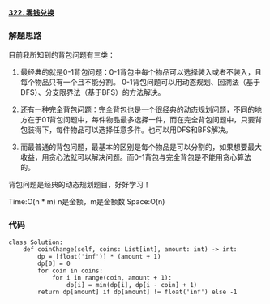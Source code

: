 **[322. 零钱兑换](https://leetcode-cn.com/problems/coin-change/)**



### 解题思路
目前我所知到的背包问题有三类：
1. 最经典的就是0-1背包问题：0-1背包中每个物品可以选择装入或者不装入，且每个物品只有一个且不能分割。
0-1背包问题可以用动态规划、回溯法（基于DFS）、分支限界法（基于BFS）的方法解决。

2. 还有一种完全背包问题：完全背包也是一个很经典的动态规划问题，不同的地方在于01背包问题中，每件物品最多选择一件，而在完全背包问题中，只要背包装得下，每件物品可以选择任意多件。也可以用DFS和BFS解决。

3. 而最普通的背包问题，最基本的区别是每个物品是可以分割的，如果想要最大收益，用贪心法就可以解决问题。而0-1背包与完全背包是不能用贪心算法的。

背包问题是经典的动态规划题目，好好学习！

Time:O(n * m) n是金额，m是金额数
Space:O(n)

### 代码

```python3
class Solution:
    def coinChange(self, coins: List[int], amount: int) -> int:
        dp = [float('inf')] * (amount + 1)
        dp[0] = 0
        for coin in coins:
            for i in range(coin, amount + 1):
                dp[i] = min(dp[i], dp[i - coin] + 1)
        return dp[amount] if dp[amount] != float('inf') else -1
    
```
